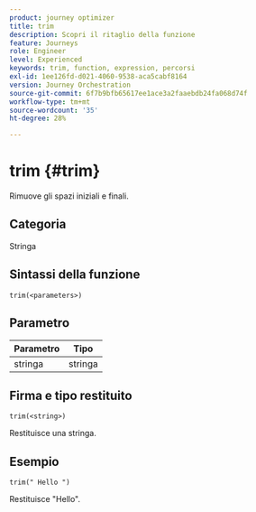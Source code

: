 ```yaml
---
product: journey optimizer
title: trim
description: Scopri il ritaglio della funzione
feature: Journeys
role: Engineer
level: Experienced
keywords: trim, function, expression, percorsi
exl-id: 1ee126fd-d021-4060-9538-aca5cabf8164
version: Journey Orchestration
source-git-commit: 6f7b9bfb65617ee1ace3a2faaebdb24fa068d74f
workflow-type: tm+mt
source-wordcount: '35'
ht-degree: 28%

---
```


# trim {#trim}

Rimuove gli spazi iniziali e finali.

## Categoria

Stringa

## Sintassi della funzione

`trim(<parameters>)`

## Parametro

| Parametro | Tipo |
|-----------|------------------|
| stringa | stringa |

## Firma e tipo restituito

`trim(<string>)`

Restituisce una stringa.

## Esempio

`trim(" Hello ")`

Restituisce &quot;Hello&quot;.
